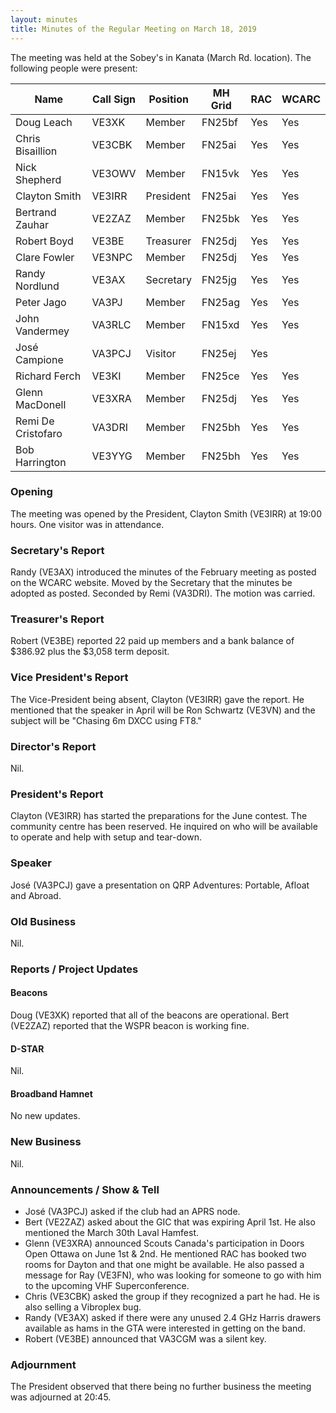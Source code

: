 ```yaml
---
layout: minutes
title: Minutes of the Regular Meeting on March 18, 2019
---
```


The meeting was held at the Sobey's in Kanata (March Rd. location).
The following people were present:

| Name                   | Call Sign  | Position         | MH Grid | RAC | WCARC |
|------------------------|------------|------------------|---------|-----|-------|
| Doug Leach             | VE3XK      | Member           | FN25bf  | Yes | Yes   |
| Chris Bisaillion       | VE3CBK     | Member           | FN25ai  | Yes | Yes   |
| Nick Shepherd          | VE3OWV     | Member           | FN15vk  | Yes | Yes   |
| Clayton Smith          | VE3IRR     | President        | FN25ai  | Yes | Yes   |
| Bertrand Zauhar        | VE2ZAZ     | Member           | FN25bk  | Yes | Yes   |
| Robert Boyd            | VE3BE      | Treasurer        | FN25dj  | Yes | Yes   |
| Clare Fowler           | VE3NPC     | Member           | FN25dj  | Yes | Yes   |
| Randy Nordlund         | VE3AX      | Secretary        | FN25jg  | Yes | Yes   |
| Peter Jago             | VA3PJ      | Member           | FN25ag  | Yes | Yes   |
| John Vandermey         | VA3RLC     | Member           | FN15xd  | Yes | Yes   |
| José Campione          | VA3PCJ     | Visitor          | FN25ej  | Yes |       |
| Richard Ferch          | VE3KI      | Member           | FN25ce  | Yes | Yes   |
| Glenn MacDonell        | VE3XRA     | Member           | FN25dj  | Yes | Yes   |
| Remi De Cristofaro     | VA3DRI     | Member           | FN25bh  | Yes | Yes   |
| Bob Harrington         | VE3YYG     | Member           | FN25bh  | Yes | Yes   |

### Opening

The meeting was opened by the President, Clayton Smith (VE3IRR) at 19:00 hours.
One visitor was in attendance.

### Secretary's Report

Randy (VE3AX) introduced the minutes of the February meeting as posted on the WCARC website.
Moved by the Secretary that the minutes be adopted as posted.
Seconded by Remi (VA3DRI). The motion was carried.

### Treasurer's Report

Robert (VE3BE) reported 22 paid up members and a bank balance of $386.92 plus the $3,058 term deposit.

### Vice President's Report

The Vice-President being absent, Clayton (VE3IRR) gave the report.
He mentioned that the speaker in April will be Ron Schwartz (VE3VN)
and the subject will be "Chasing 6m DXCC using FT8."

### Director's Report

Nil.

### President's Report

Clayton (VE3IRR) has started the preparations for the June contest.
The community centre has been reserved. He inquired on who will be available
to operate and help with setup and tear-down.

### Speaker

José (VA3PCJ) gave a presentation on QRP Adventures: Portable, Afloat and Abroad.

### Old Business

Nil.

### Reports / Project Updates

#### Beacons

Doug (VE3XK) reported that all of the beacons are operational.
Bert (VE2ZAZ) reported that the WSPR beacon is working fine.

#### D-STAR

Nil.

#### Broadband Hamnet

No new updates.

### New Business

Nil.

### Announcements / Show & Tell

* José (VA3PCJ) asked if the club had an APRS node.
* Bert (VE2ZAZ) asked about the GIC that was expiring April 1st. He also mentioned the March 30th Laval Hamfest.
* Glenn (VE3XRA) announced Scouts Canada's participation in Doors Open Ottawa on June 1st & 2nd. He mentioned RAC has booked two rooms for Dayton and that one might be available. He also passed a message for Ray (VE3FN), who was looking for someone to go with him to the upcoming VHF Superconference.
* Chris (VE3CBK) asked the group if they recognized a part he had. He is also selling a Vibroplex bug.
* Randy (VE3AX) asked if there were any unused 2.4 GHz Harris drawers available as hams in the GTA were interested in getting on the band.
* Robert (VE3BE) announced that VA3CGM was a silent key.

### Adjournment

The President observed that there being no further business the meeting was
adjourned at 20:45.
